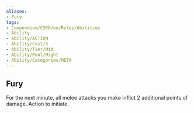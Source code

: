 ```yaml
---
aliases:
- Fury
tags:
- Compendium/CSRD/en/Rules/Abilities
- Ability
- Ability/ACTION
- Ability/Cost/3
- Ability/Tier/Mid
- Ability/Pool/Might
- Ability/Categories/META
---
```


  
## Fury  
For the next minute, all melee attacks you make inflict 2 additional points of damage. Action to initiate. 